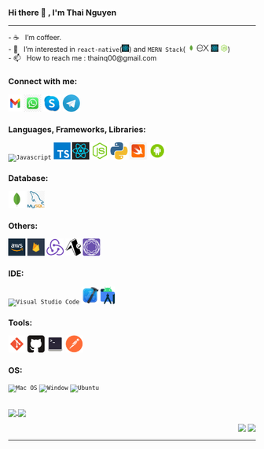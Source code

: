 ### Hi there 👋 , I'm Thai Nguyen

<hr/>
- ☕️ &nbsp I’m coffeer.<br/>
- 👀 &nbsp I’m interested in <code>react-native</code>(<code><img height="15" title="Javascript" src="https://raw.githubusercontent.com/thainquet/thainquet/main/language/react.png"></code>) and <code>MERN Stack</code>(
<code><img height="15" title="MongoDB" src="https://raw.githubusercontent.com/thainquet/thainquet/main/db/mongodb.png"></code>
<code><img height="15" title="ExpressJS" src="https://raw.githubusercontent.com/thainquet/thainquet/main/language/express.png"></code>
<code><img height="15" title="ReactJS" src="https://raw.githubusercontent.com/thainquet/thainquet/main/language/react.png"></code>
<code><img height="15" title="NodeJS" src="https://raw.githubusercontent.com/thainquet/thainquet/main/language/nodejs.png"></code>)<br/>
- 📫 &nbsp How to reach me : thainq00@gmail.com<br/>

### Connect with me:

<code>[<img height="35" alt="thainq00@gmail.com | Gmail" width="28px" src="https://raw.githubusercontent.com/edent/SuperTinyIcons/master/images/svg/gmail.svg">][gmail]</code>
<code>[<img height="35" title="Whatsapp" src="https://raw.githubusercontent.com/thainquet/thainquet/main/contact/whatsapp.png">][whatsapp]</code>
<code>[<img height="35" title="Skype" src="https://raw.githubusercontent.com/thainquet/thainquet/main/contact/skype.png">][skype]</code>
<code>[<img height="35" title="Telegram" src="https://raw.githubusercontent.com/thainquet/thainquet/main/contact/telegram.png">][telegram]</code>
<br/>

### Languages, Frameworks, Libraries:

<code><img height="35" title="Javascript" src="https://camo.githubusercontent.com/9496882abd182958bcea4238ab44f7eb8928d7a4144c150f18f6c55ceb9b4490/68747470733a2f2f6564656e742e6769746875622e696f2f537570657254696e7949636f6e732f696d616765732f7376672f6a6176617363726970742e737667"></code>
<code><img height="35" title="TypeScript" src="https://raw.githubusercontent.com/thainquet/thainquet/main/language/typescript.png"></code>
<code><img height="35" title="ReactJs/React Native" src="https://raw.githubusercontent.com/thainquet/thainquet/main/language/react.png"></code>
<code><img height="35" title="NodeJs" src="https://raw.githubusercontent.com/thainquet/thainquet/main/language/nodejs.png"></code>
<code><img height="35" title="Python" src="https://raw.githubusercontent.com/thainquet/thainquet/main/language/python.png"></code>
<code><img height="35" title="Swift" src="https://raw.githubusercontent.com/thainquet/thainquet/main/language/swift.png"></code>
<code><img height="35" title="Android" src="https://raw.githubusercontent.com/thainquet/thainquet/main/language/android.png"></code>

### Database:

<code><img height="35" title="MongoDB" src="https://raw.githubusercontent.com/thainquet/thainquet/main/db/mongodb.png"></code>
<code><img height="35" title="Mysql" src="https://raw.githubusercontent.com/thainquet/thainquet/main/db/mysql.png"></code>

### Others:

<code><img height="35" title="AWS" src="https://raw.githubusercontent.com/thainquet/thainquet/main/other/aws.png"></code>
<code><img height="35" title="Firebase" src="https://raw.githubusercontent.com/thainquet/thainquet/main/other/firebase.png"></code>
<code><img height="35" title="Redux" src="https://raw.githubusercontent.com/thainquet/thainquet/main/other/redux.png"></code>
<code><img height="35" title="Expo" src="https://raw.githubusercontent.com/thainquet/thainquet/main/other/expo.png"></code>
<code><img height="35" title="React Navigation" src="https://raw.githubusercontent.com/thainquet/thainquet/main/other/reactnavigation.png"></code>

### IDE:

<code><img height="35" title="Visual Studio Code" src="https://img.icons8.com/color/48/000000/visual-studio-code-2019.png"></code>
<code><img height="35" title="Xcode" src="https://raw.githubusercontent.com/thainquet/thainquet/main/ide/xcode.png"></code>
<code><img height="35" title="Android Studio" src="https://raw.githubusercontent.com/thainquet/thainquet/main/ide/as.png"></code>

### Tools:

<code><img height="35" title="Git" src="https://raw.githubusercontent.com/edent/SuperTinyIcons/master/images/svg/git.svg"></code>
<code><img height="35" title="Github" src="https://raw.githubusercontent.com/edent/SuperTinyIcons/master/images/svg/github.svg"></code>
<code><img height="35" title="Terminal" src="https://raw.githubusercontent.com/thainquet/thainquet/main/tool/terminal.png"></code>
<code><img height="35" title="Postman" src="https://raw.githubusercontent.com/thainquet/thainquet/main/tool/postman.png"></code>

### OS:

<code><img height="35" title="Mac OS" src="https://camo.githubusercontent.com/73bd7cb04728a3ba23bd6aa6740f7c8b585df12db44f4492ec46fc8e30b2115f/68747470733a2f2f6564656e742e6769746875622e696f2f537570657254696e7949636f6e732f696d616765732f7376672f6d61636f732e737667"></code>
<code><img height="35" title="Window" src="https://camo.githubusercontent.com/05eece38536aac5c8437e2cb46362e545443a80922c5e28463530726a6d186ac/68747470733a2f2f6564656e742e6769746875622e696f2f537570657254696e7949636f6e732f696d616765732f7376672f77696e646f77732e737667"></code>
<code><img height="35" title="Ubuntu" src="https://camo.githubusercontent.com/c100a44b540f6bcea3f7bae169d5f75b44e8994a83deeaf2e9b7e7f9523c8bd3/68747470733a2f2f6564656e742e6769746875622e696f2f537570657254696e7949636f6e732f696d616765732f7376672f7562756e74752e737667"></code>

<br/>

<a href="https://github.com/thainquet">
  <img align="center" src="https://github-readme-stats.vercel.app/api/top-langs/?username=thainquet&layout=compact&theme=radicalt" />
</a>

<a href="https://github.com/thainquet">
  <img align="center" src="https://github-readme-stats.vercel.app/api?username=thainquet&show_icons=true&theme=radicalt" />
</a>

<p align="right">
  <img src="https://komarev.com/ghpvc/?username=thainquet&style=plastic&label=Views"><img>
  <img src="https://badges.pufler.dev/visits/thainquet/thainquet?color=black&logo=github" />
</p>


<hr/>

[gmail]: mailto:thainq00@gmail.com
[telegram]: https://telegram.me/sherry_00
[whatsapp]: https://api.whatsapp.com/send?phone=+84357717794
[skype]: https://join.skype.com/invite/YdMomWNchwTt
